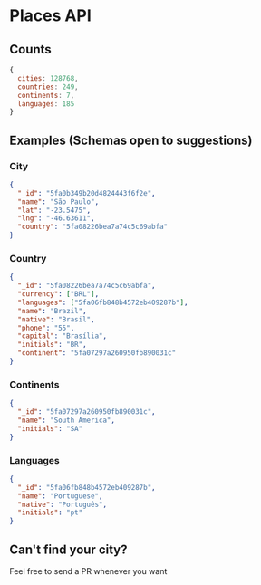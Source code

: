 # Places API

## Counts

```javascript
{
  cities: 128768,
  countries: 249,
  continents: 7,
  languages: 185
}
```

## Examples (Schemas open to suggestions)

### City

```json
{
  "_id": "5fa0b349b20d4824443f6f2e",
  "name": "São Paulo",
  "lat": "-23.5475",
  "lng": "-46.63611",
  "country": "5fa08226bea7a74c5c69abfa"
}
```

### Country

```json
{
  "_id": "5fa08226bea7a74c5c69abfa",
  "currency": ["BRL"],
  "languages": ["5fa06fb848b4572eb409287b"],
  "name": "Brazil",
  "native": "Brasil",
  "phone": "55",
  "capital": "Brasília",
  "initials": "BR",
  "continent": "5fa07297a260950fb890031c"
}
```

### Continents

```json
{
  "_id": "5fa07297a260950fb890031c",
  "name": "South America",
  "initials": "SA"
}
```

### Languages

```json
{
  "_id": "5fa06fb848b4572eb409287b",
  "name": "Portuguese",
  "native": "Português",
  "initials": "pt"
}
```

## Can't find your city?

Feel free to send a PR whenever you want
